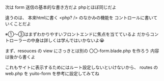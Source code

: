 

次は form 送信の基本的な書き方だよ
phpとほぼ同じだよ

違うのは、
本来htmlに書く <php? /> のなかみの機能を コントロールに書いていくことだよ


※①〜③はまずわかりやすいフロントエンドに焦点を当てているよ
だからコントローラーの中身は詳しくは学んではいかないよ😭


まず、resouces の view にさっきとは別の 〇〇-form.blade.php を作ろう
内容は後から書くよ



これもサイトに表示するためにはルート設定しないといけないから、
routes の web.php を yuito-form を参考に設定してみてね

